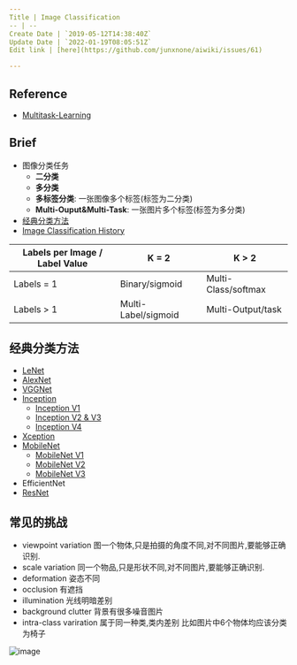 ```yaml
---
Title | Image Classification
-- | --
Create Date | `2019-05-12T14:38:40Z`
Update Date | `2022-01-19T08:05:51Z`
Edit link | [here](https://github.com/junxnone/aiwiki/issues/61)

---
```

##  Reference

- [Multitask-Learning](https://github.com/mbs0221/Multitask-Learning)

## Brief

- 图像分类任务
  - **二分类**
  - **多分类**
  - **多标签分类**: 一张图像多个标签(标签为二分类)
  - **Multi-Ouput&Multi-Task**: 一张图片多个标签(标签为多分类)
- [经典分类方法](#经典分类方法)
- [Image Classification History](/Image_Classification_History)

Labels per Image / Label Value | K = 2 | K > 2
-- | -- | --
Labels = 1 | Binary/sigmoid | Multi-Class/softmax
Labels > 1 | Multi-Label/sigmoid | Multi-Output/task


## 经典分类方法

- [LeNet](/LeNet)
- [AlexNet](/AlexNet)
- [VGGNet](/VGGNet)
- [Inception](/Inception_Summary)
  - [Inception V1](/InceptionV1)
  - [Inception V2 & V3](/InceptionV2V3)
  - [Inception V4](/InceptionV4)
- [Xception](/Xception)
- [MobileNet](/MobileNet_Summary)
  - [MobileNet V1](/MobileNetV1)
  - [MobileNet V2](/MobileNetV2)
  - [MobileNet V3](/MobileNetV3)
- EfficientNet
- [ResNet](/ResNet)


## 常见的挑战

- viewpoint variation 图一个物体,只是拍摄的角度不同,对不同图片,要能够正确识别.
- scale variation 同一个物品,只是形状不同,对不同图片,要能够正确识别.
- deformation 姿态不同
- occlusion 有遮挡
- illumination 光线明暗差别
- background clutter 背景有很多噪音图片
- intra-class variration 属于同一种类,类内差别 比如图片中6个物体均应该分类为椅子

![image](https://user-images.githubusercontent.com/2216970/57583786-a29d9280-7506-11e9-9369-16a55f68e678.png)

